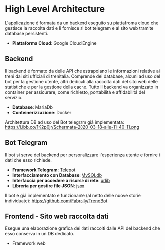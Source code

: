 # High Level Architecture

L'applicazione é formata da un backend eseguito su piattafroma cloud che gestisce la raccolta dati e li fornisce al bot telegram e al sito web tramite database persistenti.


*  **Piattaforma Cloud**: Google Cloud Engine

## Backend
Il backend é formato da delle API che estrapolano le informazioni relative ai treni dai siti ufficiali di trenitalia.
Comprende dei database, alcuni ad uso del bot per la gestione utente, altri dedicati alla raccolta dati del sito web delle statistiche e per la gestione della cache.
Tutto il backend va organizzato in container per assicurare, come richiesto, portabilitá e affidabilitá del servizio.

* **Database**: MariaDb
* **Conteinerizzazione**: Docker

Architettura DB ad uso del Bot telegram giá implementata: https://i.ibb.co/1K2p0jr/Schermata-2020-03-18-alle-11-40-11.png


## Bot Telegram
Il bot si serve del backend per personalizzare l'esperienza utente e fornire i dati che esso richiede.

* **Framework Telegram**: [Telepot](https://telepot.readthedocs.io/en/latest/)
* **Interfacciamento con Database**: [MySQLdb](https://www.python.it/doc/articoli/mysqldb/mysqldb-3.html)
* **Interfaccia per accedere a risorse di rete**: [urlib](https://docs.python.org/3/library/urllib.html)
* **Libreria per gestire file JSON**: [json](https://docs.python.org/3/library/json.html)

Il bot é giá implementato e funzionante (al netto delle nuove storie individuate): https://github.com/Fabrolly/TrenoBot

## Frontend - Sito web raccolta dati
Esegue una elaborazione grafica dei dati raccolti dalle API del backend che esso conserva in un DB dedicato.


* Framework web 